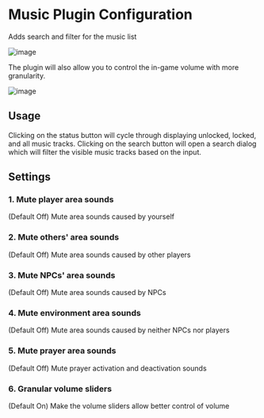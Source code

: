 # Music Plugin Configuration
Adds search and filter for the music list

![image](https://raw.githubusercontent.com/runelite/wiki/master/img/Music-filter.png)

The plugin will also allow you to control the in-game volume with more granularity.

![image](https://raw.githubusercontent.com/runelite/wiki/master/img/Music-granular-sliders.gif)
## Usage

Clicking on the status button will cycle through displaying unlocked, locked, and all music tracks. Clicking on the search button will open a search dialog which will filter the visible music tracks based on the input.

## Settings

### 1. Mute player area sounds

(Default Off) Mute area sounds caused by yourself

### 2. Mute others' area sounds

(Default Off) Mute area sounds caused by other players

### 3. Mute NPCs' area sounds

(Default Off) Mute area sounds caused by NPCs

### 4. Mute environment area sounds

(Default Off) Mute area sounds caused by neither NPCs nor players

### 5. Mute prayer area sounds

(Default Off) Mute prayer activation and deactivation sounds

### 6. Granular volume sliders

(Default On) Make the volume sliders allow better control of volume
